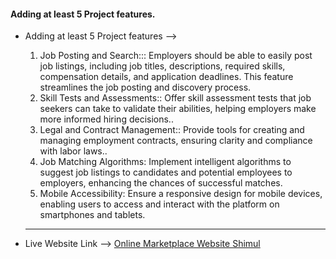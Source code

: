 
#### Adding at least 5 Project features.
- Adding at least 5 Project features -->

   1. Job Posting and Search:::
   Employers should be able to easily post job listings, including job titles, descriptions, required skills, compensation details, and application deadlines.  This feature streamlines the job posting and discovery process.
    2. Skill Tests and Assessments::
   Offer skill assessment tests that job seekers can take to validate their abilities, helping employers make more informed hiring decisions..
   3. Legal and Contract Management:: 
   Provide tools for creating and managing employment contracts, ensuring clarity and compliance with labor laws..
   4. Job Matching Algorithms:
   Implement intelligent algorithms to suggest job listings to candidates and potential employees to employers, enhancing the chances of successful matches.
   5. Mobile Accessibility:
   Ensure a responsive design for mobile devices, enabling users to access and interact with the platform on smartphones and tablets.

   * * *

- Live Website Link --> [Online Marketplace Website Shimul](https://online-marketplace-shimul.web.app/)

